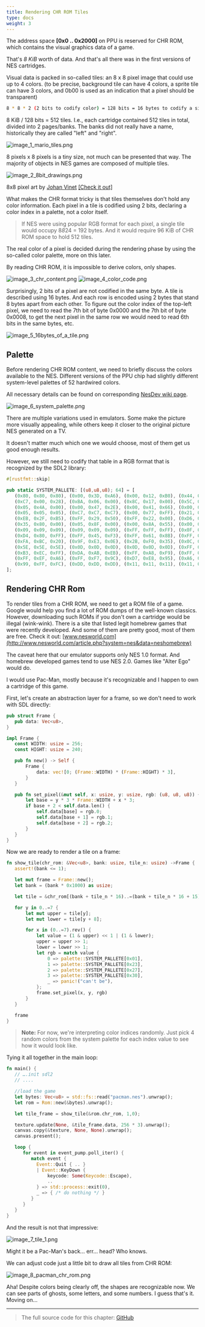 ```yaml
---
title: Rendering CHR ROM Tiles
type: docs
weight: 3
---
```


The address space **[0x0 .. 0x2000]** on PPU is reserved for CHR ROM, which contains the visual
graphics data of a game.

That's *8 KiB* worth of data. And that's all there was in the first versions of NES cartridges.

Visual data is packed in so-called tiles: an 8 x 8 pixel image that could use up to 4 colors. (to be
precise, background tile can have 4 colors, a sprite tile can have 3 colors, and 0b00 is used as an
indication that a pixel should be transparent)

```bash
8 * 8 * 2 (2 bits to codify color) = 128 bits = 16 bytes to codify a single tile
```

8 KiB / 128 bits = 512 tiles. I.e., each cartridge contained 512 tiles in total, divided into 2
pages/banks. The banks did not really have a name, historically they are called "left" and "right".

![image_1_mario_tiles.png](image_1_mario_tiles.png)

8 pixels x 8 pixels is a tiny size, not much can be presented that way. The majority of objects in
NES games are composed of multiple tiles.

![image_2_8bit_drawings.png](image_2_8bit_drawings.png)

8x8 pixel art by [Johan Vinet](https://twitter.com/johanvinet) [[Check it out]](https://twitter.com/PixelProspector/status/1097565152940044293)

What makes the CHR format tricky is that tiles themselves don't hold any color information.
Each pixel in a tile is codified using 2 bits, declaring a color index in a palette, not a color itself.

> If NES were using popular RGB format for each pixel, a single tile would occupy 8*8*24 = 192 bytes. And it would require 96 KiB of CHR ROM space to hold 512 tiles.

The real color of a pixel is decided during the rendering phase by using the so-called color palette, more on this later.

By reading CHR ROM, it is impossible to derive colors, only shapes.

![image_3_chr_content.png](image_3_chr_content.png)
![image_4_color_code.png](image_4_color_code.png)

Surprisingly, 2 bits of a pixel are not codified in the same byte. A tile is described using 16 bytes. And each row is encoded using 2 bytes that stand 8 bytes apart from each other.
To figure out the color index of the top-left pixel, we need to read the 7th bit of byte 0x0000 and the 7th bit of byte 0x0008, to get the next pixel in the same row we would need to read 6th bits in the same bytes, etc.

![image_5_16bytes_of_a_tile.png](image_5_16bytes_of_a_tile.png)

## Palette

Before rendering CHR ROM content, we need to briefly discuss the colors available to the NES.
Different versions of the PPU chip had slightly different system-level palettes of 52 hardwired colors.

All necessary details can be found on corresponding [NesDev wiki page](http://wiki.nesdev.com/w/index.php/PPU_palettes#Palettes).

![image_6_system_palette.png](image_6_system_palette.png)

There are multiple variations used in emulators. Some make the picture more visually appealing, while others keep it closer to the original picture NES generated on a TV.

It doesn't matter much which one we would choose, most of them get us good enough results.

However, we still need to codify that table in a RGB format that is recognized by the SDL2 library:

```rust
#[rustfmt::skip]

pub static SYSTEM_PALLETE: [(u8,u8,u8); 64] = [
   (0x80, 0x80, 0x80), (0x00, 0x3D, 0xA6), (0x00, 0x12, 0xB0), (0x44, 0x00, 0x96), (0xA1, 0x00, 0x5E),
   (0xC7, 0x00, 0x28), (0xBA, 0x06, 0x00), (0x8C, 0x17, 0x00), (0x5C, 0x2F, 0x00), (0x10, 0x45, 0x00),
   (0x05, 0x4A, 0x00), (0x00, 0x47, 0x2E), (0x00, 0x41, 0x66), (0x00, 0x00, 0x00), (0x05, 0x05, 0x05),
   (0x05, 0x05, 0x05), (0xC7, 0xC7, 0xC7), (0x00, 0x77, 0xFF), (0x21, 0x55, 0xFF), (0x82, 0x37, 0xFA),
   (0xEB, 0x2F, 0xB5), (0xFF, 0x29, 0x50), (0xFF, 0x22, 0x00), (0xD6, 0x32, 0x00), (0xC4, 0x62, 0x00),
   (0x35, 0x80, 0x00), (0x05, 0x8F, 0x00), (0x00, 0x8A, 0x55), (0x00, 0x99, 0xCC), (0x21, 0x21, 0x21),
   (0x09, 0x09, 0x09), (0x09, 0x09, 0x09), (0xFF, 0xFF, 0xFF), (0x0F, 0xD7, 0xFF), (0x69, 0xA2, 0xFF),
   (0xD4, 0x80, 0xFF), (0xFF, 0x45, 0xF3), (0xFF, 0x61, 0x8B), (0xFF, 0x88, 0x33), (0xFF, 0x9C, 0x12),
   (0xFA, 0xBC, 0x20), (0x9F, 0xE3, 0x0E), (0x2B, 0xF0, 0x35), (0x0C, 0xF0, 0xA4), (0x05, 0xFB, 0xFF),
   (0x5E, 0x5E, 0x5E), (0x0D, 0x0D, 0x0D), (0x0D, 0x0D, 0x0D), (0xFF, 0xFF, 0xFF), (0xA6, 0xFC, 0xFF),
   (0xB3, 0xEC, 0xFF), (0xDA, 0xAB, 0xEB), (0xFF, 0xA8, 0xF9), (0xFF, 0xAB, 0xB3), (0xFF, 0xD2, 0xB0),
   (0xFF, 0xEF, 0xA6), (0xFF, 0xF7, 0x9C), (0xD7, 0xE8, 0x95), (0xA6, 0xED, 0xAF), (0xA2, 0xF2, 0xDA),
   (0x99, 0xFF, 0xFC), (0xDD, 0xDD, 0xDD), (0x11, 0x11, 0x11), (0x11, 0x11, 0x11)
];
 ```

## Rendering CHR Rom

To render tiles from a CHR ROM, we need to get a ROM file of a game.
Google would help you find a lot of ROM dumps of the well-known classics. However, downloading such ROMs if you don't own a cartridge would be illegal (wink-wink).
There is a site that listed legit homebrew games that were recently developed. And some of them are pretty good, most of them are free.
Check it out: [www.nesworld.com](http://www.nesworld.com/article.php?system=nes&data=neshomebrew)

The caveat here that our emulator supports only NES 1.0 format. And homebrew developed games tend to use NES 2.0.
Games like "Alter Ego" would do.

I would use Pac-Man, mostly because it's recognizable and I happen to own a cartridge of this game.

First, let's create an abstraction layer for a frame, so we don't need to work with SDL directly:

```rust
pub struct Frame {
   pub data: Vec<u8>,
}

impl Frame {
   const WIDTH: usize = 256;
   const HIGHT: usize = 240;

   pub fn new() -> Self {
       Frame {
           data: vec![0; (Frame::WIDTH) * (Frame::HIGHT) * 3],
       }
   }

   pub fn set_pixel(&mut self, x: usize, y: usize, rgb: (u8, u8, u8)) {
       let base = y * 3 * Frame::WIDTH + x * 3;
       if base + 2 < self.data.len() {
           self.data[base] = rgb.0;
           self.data[base + 1] = rgb.1;
           self.data[base + 2] = rgb.2;
       }
   }
}
```

Now we are ready to render a tile on a frame:

```rust
fn show_tile(chr_rom: &Vec<u8>, bank: usize, tile_n: usize) ->Frame {
   assert!(bank <= 1);

   let mut frame = Frame::new();
   let bank = (bank * 0x1000) as usize;

   let tile = &chr_rom[(bank + tile_n * 16)..=(bank + tile_n * 16 + 15)];

   for y in 0..=7 {
       let mut upper = tile[y];
       let mut lower = tile[y + 8];

       for x in (0..=7).rev() {
           let value = (1 & upper) << 1 | (1 & lower);
           upper = upper >> 1;
           lower = lower >> 1;
           let rgb = match value {
               0 => palette::SYSTEM_PALLETE[0x01],
               1 => palette::SYSTEM_PALLETE[0x23],
               2 => palette::SYSTEM_PALLETE[0x27],
               3 => palette::SYSTEM_PALLETE[0x30],
               _ => panic!("can't be"),
           };
           frame.set_pixel(x, y, rgb)
       }
   }

   frame
}
```

> **Note:** For now, we're interpreting color indices randomly. Just pick 4 random colors from the system palette for each index value to see how it would look like.

Tying it all together in the main loop:

```rust
fn main() {
   // ….init sdl2
   // ....

   //load the game
   let bytes: Vec<u8> = std::fs::read("pacman.nes").unwrap();
   let rom = Rom::new(&bytes).unwrap();

   let tile_frame = show_tile(&rom.chr_rom, 1,0);

   texture.update(None, &tile_frame.data, 256 * 3).unwrap();
   canvas.copy(&texture, None, None).unwrap();
   canvas.present();

   loop {
      for event in event_pump.poll_iter() {
         match event {
           Event::Quit { .. }
           | Event::KeyDown {
               keycode: Some(Keycode::Escape),
               ..
           } => std::process::exit(0),
           _ => { /* do nothing */ }
         }
      }
   }
}
```

And the result is not that impressive:

![image_7_tile_1.png](image_7_tile_1.png)

Might it be a Pac-Man's back... err... head? Who knows.

We can adjust code just a little bit to draw all tiles from CHR ROM:

![image_8_pacman_chr_rom.png](image_8_pacman_chr_rom.png)

Aha! Despite colors being clearly off, the shapes are recognizable now. We can see parts of ghosts, some letters, and some numbers.
I guess that's it. Moving on...

------

> The full source code for this chapter: [GitHub](https://github.com/bugzmanov/nes_ebook/tree/master/code/ch6.3)
